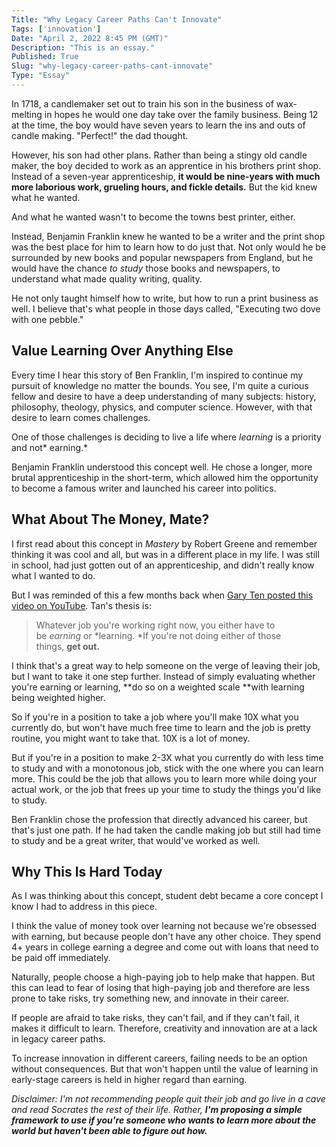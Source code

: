 ```yaml
---
Title: "Why Legacy Career Paths Can't Innovate"
Tags: ['innovation']
Date: "April 2, 2022 8:45 PM (GMT)"
Description: "This is an essay."
Published: True
Slug: "why-legacy-career-paths-cant-innovate"
Type: "Essay"
---
```


In 1718, a candlemaker set out to train his son in the business of wax-melting in hopes he would one day take over the family business. Being 12 at the time, the boy would have seven years to learn the ins and outs of candle making. "Perfect!" the dad thought.

However, his son had other plans. Rather than being a stingy old candle maker, the boy decided to work as an apprentice in his brothers print shop. Instead of a seven-year apprenticeship, **it would be nine-years with much more laborious work, grueling hours, and fickle details.** But the kid knew what he wanted.

And what he wanted wasn't to become the towns best printer, either.

Instead, Benjamin Franklin knew he wanted to be a writer and the print shop was the best place for him to learn how to do just that. Not only would he be surrounded by new books and popular newspapers from England, but he would have the chance *to study* those books and newspapers, to understand what made quality writing, quality.

He not only taught himself how to write, but how to run a print business as well. I believe that's what people in those days called, "Executing two dove with one pebble."

Value Learning Over Anything Else
---------------------------------

Every time I hear this story of Ben Franklin, I'm inspired to continue my pursuit of knowledge no matter the bounds. You see, I'm quite a curious fellow and desire to have a deep understanding of many subjects: history, philosophy, theology, physics, and computer science. However, with that desire to learn comes challenges.

One of those challenges is deciding to live a life where *learning* is a priority and not* earning.*

Benjamin Franklin understood this concept well. He chose a longer, more brutal apprenticeship in the short-term, which allowed him the opportunity to become a famous writer and launched his career into politics.

What About The Money, Mate?
---------------------------

I first read about this concept in *Mastery* by Robert Greene and remember thinking it was cool and all, but was in a different place in my life. I was still in school, had just gotten out of an apprenticeship, and didn't really know what I wanted to do.

But I was reminded of this a few months back when [Gary Ten posted this video on YouTube](https://www.youtube.com/watch?v=eLelgy5zRv4). Tan's thesis is:

> Whatever job you're working right now, you either have to be *earning* or *learning. *If you're not doing either of those things, **get out.**

I think that's a great way to help someone on the verge of leaving their job, but I want to take it one step further. Instead of simply evaluating whether you're earning or learning, **do so on a weighted scale **with learning being weighted higher.

So if you're in a position to take a job where you'll make 10X what you currently do, but won't have much free time to learn and the job is pretty routine, you might want to take that. 10X is a lot of money.

But if you're in a position to make 2-3X what you currently do with less time to study and with a monotonous job, stick with the one where you can learn more. This could be the job that allows you to learn more while doing your actual work, or the job that frees up your time to study the things you'd like to study.

Ben Franklin chose the profession that directly advanced his career, but that's just one path. If he had taken the candle making job but still had time to study and be a great writer, that would've worked as well.

Why This Is Hard Today
----------------------

As I was thinking about this concept, student debt became a core concept I know I had to address in this piece.

I think the value of money took over learning not because we're obsessed with earning, but because people don't have any other choice. They spend 4+ years in college earning a degree and come out with loans that need to be paid off immediately.

Naturally, people choose a high-paying job to help make that happen. But this can lead to fear of losing that high-paying job and therefore are less prone to take risks, try something new, and innovate in their career.

If people are afraid to take risks, they can't fail, and if they can't fail, it makes it difficult to learn. Therefore, creativity and innovation are at a lack in legacy career paths.

To increase innovation in different careers, failing needs to be an option without consequences. But that won't happen until the value of learning in early-stage careers is held in higher regard than earning.

*Disclaimer: I'm not recommending people quit their job and go live in a cave and read Socrates the rest of their life. Rather, **I'm proposing a simple framework to use if you're someone who wants to learn more about the world but haven't been able to figure out how.***